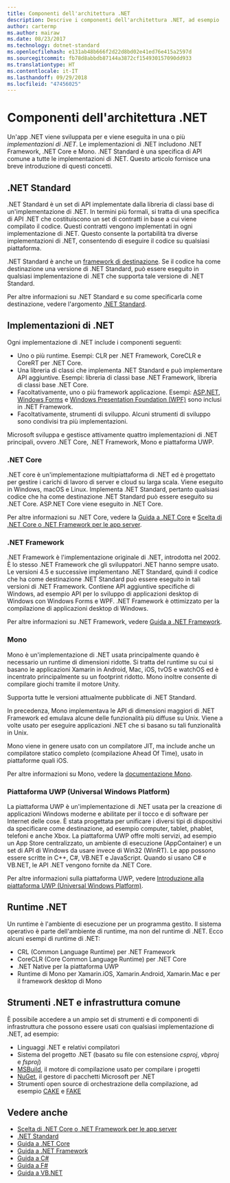 ```yaml
---
title: Componenti dell'architettura .NET
description: Descrive i componenti dell'architettura .NET, ad esempio .NET Standard, le implementazioni di .NET, i runtime .NET e gli strumenti.
author: cartermp
ms.author: mairaw
ms.date: 08/23/2017
ms.technology: dotnet-standard
ms.openlocfilehash: e131ab48b666f2d22d8bd02e41ed76e415a2597d
ms.sourcegitcommit: fb78d8abbdb87144a3872cf154930157090dd933
ms.translationtype: HT
ms.contentlocale: it-IT
ms.lasthandoff: 09/29/2018
ms.locfileid: "47456025"
---
```

# <a name="net-architectural-components"></a>Componenti dell'architettura .NET

Un'app .NET viene sviluppata per e viene eseguita in una o più *implementazioni di .NET*.  Le implementazioni di .NET includono .NET Framework, .NET Core e Mono. .NET Standard è una specifica di API comune a tutte le implementazioni di .NET. Questo articolo fornisce una breve introduzione di questi concetti.

## <a name="net-standard"></a>.NET Standard

.NET Standard è un set di API implementate dalla libreria di classi base di un'implementazione di .NET. In termini più formali, si tratta di una specifica di API .NET che costituiscono un set di contratti in base a cui viene compilato il codice. Questi contratti vengono implementati in ogni implementazione di .NET. Questo consente la portabilità tra diverse implementazioni di .NET, consentendo di eseguire il codice su qualsiasi piattaforma.

.NET Standard è anche un [framework di destinazione](glossary.md#target-framework). Se il codice ha come destinazione una versione di .NET Standard, può essere eseguito in qualsiasi implementazione di .NET che supporta tale versione di .NET Standard.

Per altre informazioni su .NET Standard e su come specificarla come destinazione, vedere l'argomento [.NET Standard](net-standard.md).

## <a name="net-implementations"></a>Implementazioni di .NET

Ogni implementazione di .NET include i componenti seguenti:

- Uno o più runtime. Esempi: CLR per .NET Framework, CoreCLR e CoreRT per .NET Core.
- Una libreria di classi che implementa .NET Standard e può implementare API aggiuntive. Esempi: libreria di classi base .NET Framework, libreria di classi base .NET Core.
- Facoltativamente, uno o più framework applicazione. Esempi: [ASP.NET](https://www.asp.net/), [Windows Forms](../framework/winforms/windows-forms-overview.md) e [Windows Presentation Foundation (WPF)](../framework/wpf/index.md) sono inclusi in .NET Framework.
- Facoltativamente, strumenti di sviluppo. Alcuni strumenti di sviluppo sono condivisi tra più implementazioni.

Microsoft sviluppa e gestisce attivamente quattro implementazioni di .NET principali, ovvero .NET Core, .NET Framework, Mono e piattaforma UWP.

### <a name="net-core"></a>.NET Core

.NET core è un'implementazione multipiattaforma di .NET ed è progettato per gestire i carichi di lavoro di server e cloud su larga scala. Viene eseguito in Windows, macOS e Linux. Implementa .NET Standard, pertanto qualsiasi codice che ha come destinazione .NET Standard può essere eseguito su .NET Core. ASP.NET Core viene eseguito in .NET Core. 

Per altre informazioni su .NET Core, vedere la [Guida a .NET Core](../core/index.md) e [Scelta di .NET Core o .NET Framework per le app server](choosing-core-framework-server.md).

### <a name="net-framework"></a>.NET Framework

.NET Framework è l'implementazione originale di .NET, introdotta nel 2002. È lo stesso .NET Framework che gli sviluppatori .NET hanno sempre usato. Le versioni 4.5 e successive implementano .NET Standard, quindi il codice che ha come destinazione .NET Standard può essere eseguito in tali versioni di .NET Framework. Contiene API aggiuntive specifiche di Windows, ad esempio API per lo sviluppo di applicazioni desktop di Windows con Windows Forms e WPF. .NET Framework è ottimizzato per la compilazione di applicazioni desktop di Windows.

Per altre informazioni su .NET Framework, vedere [Guida a .NET Framework](../framework/index.md).

### <a name="mono"></a>Mono

Mono è un'implementazione di .NET usata principalmente quando è necessario un runtime di dimensioni ridotte. Si tratta del runtime su cui si basano le applicazioni Xamarin in Android, Mac, iOS, tvOS e watchOS ed è incentrato principalmente su un footprint ridotto. Mono inoltre consente di compilare giochi tramite il motore Unity.

Supporta tutte le versioni attualmente pubblicate di .NET Standard.

In precedenza, Mono implementava le API di dimensioni maggiori di .NET Framework ed emulava alcune delle funzionalità più diffuse su Unix. Viene a volte usato per eseguire applicazioni .NET che si basano su tali funzionalità in Unix.

Mono viene in genere usato con un compilatore JIT, ma include anche un compilatore statico completo (compilazione Ahead Of Time), usato in piattaforme quali iOS.

Per altre informazioni su Mono, vedere la [documentazione Mono](https://www.mono-project.com/docs/).

### <a name="universal-windows-platform-uwp"></a>Piattaforma UWP (Universal Windows Platform)

La piattaforma UWP è un'implementazione di .NET usata per la creazione di applicazioni Windows moderne e abilitate per il tocco e di software per Internet delle cose. È stata progettata per unificare i diversi tipi di dispositivi da specificare come destinazione, ad esempio computer, tablet, phablet, telefoni e anche Xbox. La piattaforma UWP offre molti servizi, ad esempio un App Store centralizzato, un ambiente di esecuzione (AppContainer) e un set di API di Windows da usare invece di Win32 (WinRT). Le app possono essere scritte in C++, C#, VB.NET e JavaScript. Quando si usano C# e VB.NET, le API .NET vengono fornite da .NET Core.

Per altre informazioni sulla piattaforma UWP, vedere [Introduzione alla piattaforma UWP (Universal Windows Platform)](https://docs.microsoft.com/windows/uwp/get-started/universal-application-platform-guide).

## <a name="net-runtimes"></a>Runtime .NET

Un runtime è l'ambiente di esecuzione per un programma gestito. Il sistema operativo è parte dell'ambiente di runtime, ma non del runtime di .NET. Ecco alcuni esempi di runtime di .NET:

- CRL (Common Language Runtime) per .NET Framework
- CoreCLR (Core Common Language Runtime) per .NET Core
- .NET Native per la piattaforma UWP 
- Runtime di Mono per Xamarin.iOS, Xamarin.Android, Xamarin.Mac e per il framework desktop di Mono

## <a name="net-tooling-and-common-infrastructure"></a>Strumenti .NET e infrastruttura comune

È possibile accedere a un ampio set di strumenti e di componenti di infrastruttura che possono essere usati con qualsiasi implementazione di .NET, ad esempio:

- Linguaggi .NET e relativi compilatori
- Sistema del progetto .NET (basato su file con estensione *csproj*, *vbproj* e *fsproj*)
- [MSBuild](/visualstudio/msbuild/msbuild), il motore di compilazione usato per compilare i progetti
- [NuGet](/nuget/), il gestore di pacchetti Microsoft per .NET
- Strumenti open source di orchestrazione della compilazione, ad esempio [CAKE](https://cakebuild.net/) e [FAKE](https://fake.build/)

## <a name="see-also"></a>Vedere anche

- [Scelta di .NET Core o .NET Framework per le app server](choosing-core-framework-server.md)   
- [.NET Standard](net-standard.md)  
- [Guida a .NET Core](../core/index.md)  
- [Guida a .NET Framework](../framework/index.md)  
- [Guida a C#](../csharp/index.md)  
- [Guida a F#](../fsharp/index.md)  
- [Guida a VB.NET](../visual-basic/index.md)  
